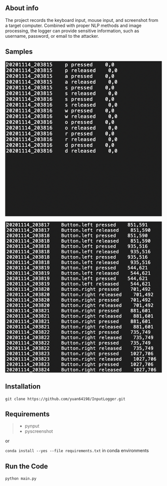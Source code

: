 ## About info
The project records the keyboard input, mouse input, and screenshot from a target computer. Combined with proper NLP methods and image processing, the logger can provide sensitive information, such as username, password, or email to the attacker.

## Samples
![Image of Sample1](https://github.com/yuan64198/InputLogger/blob/main/samples/sample1.png)

![Image of Sample2](https://github.com/yuan64198/InputLogger/blob/main/samples/sample2.png)

## Installation
`git clone https://github.com/yuan64198/InputLogger.git`

## Requirements
> - pynput
> - pyscreenshot

or

`conda install --yes --file requirements.txt` in conda environments

## Run the Code
`python main.py`

